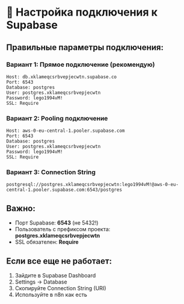 # 🔧 Настройка подключения к Supabase

## Правильные параметры подключения:

### Вариант 1: Прямое подключение (рекомендую)
```
Host: db.xklameqcsrbvepjecwtn.supabase.co
Port: 6543
Database: postgres  
User: postgres.xklameqcsrbvepjecwtn
Password: lego1994vM!
SSL: Require
```

### Вариант 2: Pooling подключение
```
Host: aws-0-eu-central-1.pooler.supabase.com
Port: 6543
Database: postgres
User: postgres.xklameqcsrbvepjecwtn
Password: lego1994vM!
SSL: Require
```

### Вариант 3: Connection String
```
postgresql://postgres.xklameqcsrbvepjecwtn:lego1994vM!@aws-0-eu-central-1.pooler.supabase.com:6543/postgres
```

## Важно:
- Порт Supabase: **6543** (не 5432!)
- Пользователь с префиксом проекта: **postgres.xklameqcsrbvepjecwtn**
- SSL обязателен: **Require**

## Если все еще не работает:

1. Зайдите в Supabase Dashboard
2. Settings → Database
3. Скопируйте Connection String (URI)
4. Используйте в n8n как есть